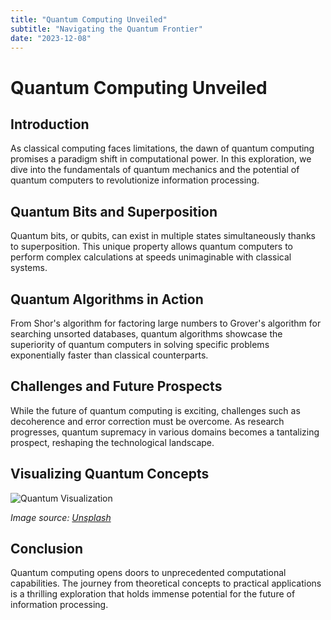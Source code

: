 ```yaml
---
title: "Quantum Computing Unveiled"
subtitle: "Navigating the Quantum Frontier"
date: "2023-12-08"
---
```


# Quantum Computing Unveiled

## Introduction

As classical computing faces limitations, the dawn of quantum computing promises a paradigm shift in computational power. In this exploration, we dive into the fundamentals of quantum mechanics and the potential of quantum computers to revolutionize information processing.

## Quantum Bits and Superposition

Quantum bits, or qubits, can exist in multiple states simultaneously thanks to superposition. This unique property allows quantum computers to perform complex calculations at speeds unimaginable with classical systems.

## Quantum Algorithms in Action

From Shor's algorithm for factoring large numbers to Grover's algorithm for searching unsorted databases, quantum algorithms showcase the superiority of quantum computers in solving specific problems exponentially faster than classical counterparts.

## Challenges and Future Prospects

While the future of quantum computing is exciting, challenges such as decoherence and error correction must be overcome. As research progresses, quantum supremacy in various domains becomes a tantalizing prospect, reshaping the technological landscape.

## Visualizing Quantum Concepts

![Quantum Visualization](https://source.unsplash.com/1200x800/?quantum-computing)

*Image source: [Unsplash](https://unsplash.com)*

## Conclusion

Quantum computing opens doors to unprecedented computational capabilities. The journey from theoretical concepts to practical applications is a thrilling exploration that holds immense potential for the future of information processing.
